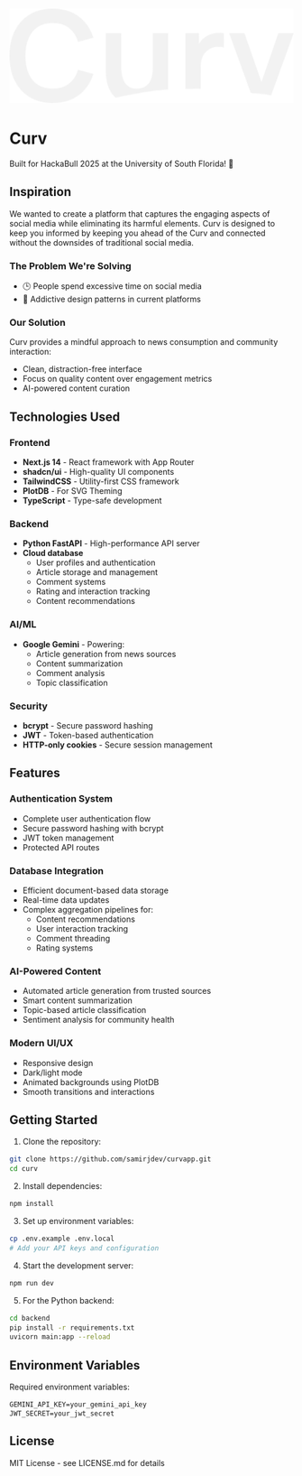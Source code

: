 # <img src="/public/curv_text.png" alt="Curv Logo" width="800" />

# Curv

Built for HackaBull 2025 at the University of South Florida! 🚀

## Inspiration

We wanted to create a platform that captures the engaging aspects of social media while eliminating its harmful elements. Curv is designed to keep you informed by keeping you ahead of the Curv and connected without the downsides of traditional social media.

### The Problem We're Solving
- 🕒 People spend excessive time on social media
- 📱 Addictive design patterns in current platforms

### Our Solution
Curv provides a mindful approach to news consumption and community interaction:
- Clean, distraction-free interface
- Focus on quality content over engagement metrics
- AI-powered content curation

## Technologies Used

### Frontend
- **Next.js 14** - React framework with App Router
- **shadcn/ui** - High-quality UI components
- **TailwindCSS** - Utility-first CSS framework
- **PlotDB** - For SVG Theming
- **TypeScript** - Type-safe development

### Backend
- **Python FastAPI** - High-performance API server
- **Cloud database**
  - User profiles and authentication
  - Article storage and management
  - Comment systems
  - Rating and interaction tracking
  - Content recommendations

### AI/ML
- **Google Gemini** - Powering:
  - Article generation from news sources
  - Content summarization
  - Comment analysis
  - Topic classification

### Security
- **bcrypt** - Secure password hashing
- **JWT** - Token-based authentication
- **HTTP-only cookies** - Secure session management

## Features

### Authentication System
- Complete user authentication flow
- Secure password hashing with bcrypt
- JWT token management
- Protected API routes

### Database Integration
- Efficient document-based data storage
- Real-time data updates
- Complex aggregation pipelines for:
  - Content recommendations
  - User interaction tracking
  - Comment threading
  - Rating systems

### AI-Powered Content
- Automated article generation from trusted sources
- Smart content summarization
- Topic-based article classification
- Sentiment analysis for community health

### Modern UI/UX
- Responsive design
- Dark/light mode
- Animated backgrounds using PlotDB
- Smooth transitions and interactions

## Getting Started

1. Clone the repository:
```bash
git clone https://github.com/samirjdev/curvapp.git
cd curv
```

2. Install dependencies:
```bash
npm install
```

3. Set up environment variables:
```bash
cp .env.example .env.local
# Add your API keys and configuration
```

4. Start the development server:
```bash
npm run dev
```

5. For the Python backend:
```bash
cd backend
pip install -r requirements.txt
uvicorn main:app --reload
```

## Environment Variables

Required environment variables:
```
GEMINI_API_KEY=your_gemini_api_key
JWT_SECRET=your_jwt_secret
```

## License

MIT License - see LICENSE.md for details
